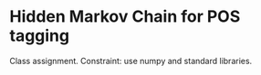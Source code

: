# Hidden Markov Chain for POS tagging

Class assignment.
Constraint: use numpy and standard libraries.
